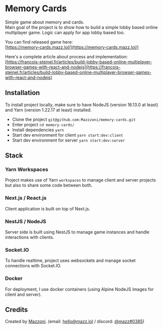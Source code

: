 # Memory Cards

Simple game about memory and cards.  
Main goal of the project is to show how to build a simple lobby based online multiplayer game. Logic can apply for app lobby based too.

You can find released game here:  
[https://memory-cards.mazz.lol/](https://memory-cards.mazz.lol/)

Here's a complete article about process and implementation:
[https://francois-steinel.fr/articles/build-lobby-based-online-multiplayer-browser-games-with-react-and-nodejs](https://francois-steinel.fr/articles/build-lobby-based-online-multiplayer-browser-games-with-react-and-nodejs)

## Installation

To install project locally, make sure to have NodeJS (version 16.13.0 at least) and Yarn (version 1.22.17 at least) installed.

* Clone the project `git@github.com:Mazzzoni/memory-cards.git`
* Enter project `cd memory-cards/`
* Install dependencies `yarn`
* Start dev environment for client `yarn start:dev:client`
* Start dev environment for server `yarn start:dev:server`

## Stack

### Yarn Workspaces

Project makes use of Yarn `workspaces` to manage client and server projects but also to share some code between both.

### Next.js / React.js

Client application is built on top of Next.js.

### NestJS / NodeJS

Server side is built using NestJS to manage game instances and handle interactions with clients.

### Socket.IO

To handle realtime, project uses websockets and manage socket connections with Socket.IO.

### Docker

For deployment, I use docker containers (using Alpine NodeJS images for client and server).

## Credits

Created by [Mazzoni](https://github.com/Mazzzoni). (email: [hello@mazz.lol](mailto:hello@mazz.lol) / discord: [@mazz#0385](https://discordapp.com/users/370123066594033668))
